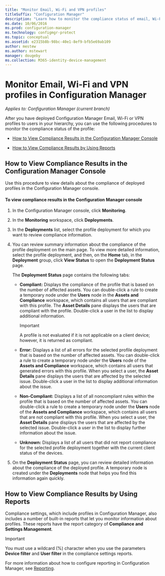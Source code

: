 ```yaml
---
title: "Monitor Email, Wi-Fi and VPN profiles"
titleSuffix: "Configuration Manager"
description: "Learn how to monitor the compliance status of email, Wi-Fi, and VPN profiles in Configuration Manager."
ms.date: 10/06/2016
ms.prod: configuration-manager
ms.technology: configmgr-protect
ms.topic: conceptual
ms.assetid: e2315b8b-98bc-40e1-8ef9-bfb5e69ab109
author: mestew
ms.author: mstewart
manager: dougeby
ms.collection: M365-identity-device-management
---
```


# Monitor Email, Wi-Fi and VPN profiles in Configuration Manager

*Applies to: Configuration Manager (current branch)*

After you have deployed Configuration Manager Email, Wi-Fi or VPN profiles to users in your hierarchy, you can use the following procedures to monitor the compliance status of the profile:  

-   [How to View Compliance Results in the Configuration Manager Console](#BKMK_console)  

-   [How to View Compliance Results by Using Reports](#BKMK_Reports)  

##  <a name="BKMK_console"></a> How to View Compliance Results in the Configuration Manager Console  
 Use this procedure to view details about the compliance of deployed profiles in the Configuration Manager console.  

#### To view compliance results in the Configuration Manager console  

1.  In the Configuration Manager console, click **Monitoring**.  

2.  In the **Monitoring** workspace, click **Deployments**.  

3.  In the **Deployments** list, select the  profile deployment for which you want to review compliance information.  

4.  You can review summary information about the compliance of the profile deployment on the main page. To view more detailed information, select the profile deployment, and then, on the **Home** tab, in the **Deployment** group, click **View Status** to open the **Deployment Status** page.  

     The **Deployment Status** page contains the following tabs:  

    -   **Compliant:** Displays the compliance of the profile that is based on the number of affected assets. You can double-click a rule to create a temporary node under the **Users** node in the **Assets and Compliance** workspace, which contains all users that are compliant with this profile. The **Asset Details** pane displays the users that are compliant with the profile. Double-click a user in the list to display additional information.  

        > [!IMPORTANT]  
        >  A profile is not evaluated if it is not applicable on a client device; however, it is returned as compliant.  

    -   **Error:** Displays a list of all errors for the selected profile deployment that is based on the number of affected assets. You can double-click a rule to create a temporary node under the **Users** node of the **Assets and Compliance** workspace, which contains all users that generated errors with this profile. When you select a user, the **Asset Details** pane displays the users that are affected by the selected issue. Double-click a user in the list to display additional information about the issue.  

    -   **Non-Compliant:** Displays a list of all noncompliant rules within the profile that is based on the number of affected assets. You can double-click a rule to create a temporary node under the **Users** node of the **Assets and Compliance** workspace, which contains all users that are not compliant with this profile. When you select a user, the **Asset Details** pane displays the users that are affected by the selected issue. Double-click a user in the list to display further information about the issue.  

    -   **Unknown:** Displays a list of all users that did not report compliance for the selected profile deployment together with the current client status of the devices.  

5.  On the **Deployment Status** page, you can review detailed information about the compliance of the deployed profile. A temporary node is created under the **Deployments** node that helps you find this information again quickly.  

##  <a name="BKMK_Reports"></a> How to View Compliance Results by Using Reports  
 Compliance settings, which include profiles in Configuration Manager, also includes a number of built-in reports that let you monitor information about profiles. These reports have the report category of **Compliance and Settings Management**.  

> [!IMPORTANT]  
>  You must use a wildcard (%) character when you use the parameters **Device filter** and **User filter** in the compliance settings reports.  

 For more information about how to configure reporting in Configuration Manager, see [Reporting](../../core/servers/manage/reporting.md).  
